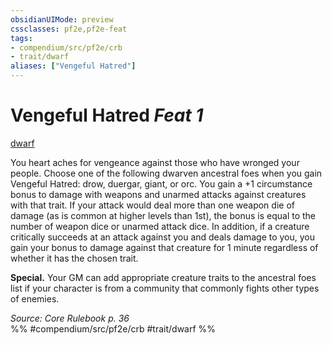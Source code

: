 ```yaml
---
obsidianUIMode: preview
cssclasses: pf2e,pf2e-feat
tags:
- compendium/src/pf2e/crb
- trait/dwarf
aliases: ["Vengeful Hatred"]
---
```

# Vengeful Hatred  *Feat 1*  
[dwarf](rules/traits/dwarf.md "Dwarf Ancestry & Heritage Trait")  


You heart aches for vengeance against those who have wronged your people. Choose one of the following dwarven ancestral foes when you gain Vengeful Hatred: drow, duergar, giant, or orc. You gain a +1 circumstance bonus to damage with weapons and unarmed attacks against creatures with that trait. If your attack would deal more than one weapon die of damage (as is common at higher levels than 1st), the bonus is equal to the number of weapon dice or unarmed attack dice. In addition, if a creature critically succeeds at an attack against you and deals damage to you, you gain your bonus to damage against that creature for 1 minute regardless of whether it has the chosen trait.

**Special.** Your GM can add appropriate creature traits to the ancestral foes list if your character is from a community that commonly fights other types of enemies.

*Source: Core Rulebook p. 36*  
%% #compendium/src/pf2e/crb #trait/dwarf %%